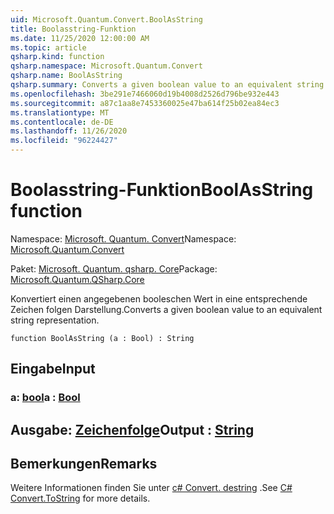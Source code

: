 ```yaml
---
uid: Microsoft.Quantum.Convert.BoolAsString
title: Boolasstring-Funktion
ms.date: 11/25/2020 12:00:00 AM
ms.topic: article
qsharp.kind: function
qsharp.namespace: Microsoft.Quantum.Convert
qsharp.name: BoolAsString
qsharp.summary: Converts a given boolean value to an equivalent string representation.
ms.openlocfilehash: 3be291e7466060d19b4008d2526d796be932e443
ms.sourcegitcommit: a87c1aa8e7453360025e47ba614f25b02ea84ec3
ms.translationtype: MT
ms.contentlocale: de-DE
ms.lasthandoff: 11/26/2020
ms.locfileid: "96224427"
---
```

# <a name="boolasstring-function"></a><span data-ttu-id="31f06-102">Boolasstring-Funktion</span><span class="sxs-lookup"><span data-stu-id="31f06-102">BoolAsString function</span></span>

<span data-ttu-id="31f06-103">Namespace: [Microsoft. Quantum. Convert](xref:Microsoft.Quantum.Convert)</span><span class="sxs-lookup"><span data-stu-id="31f06-103">Namespace: [Microsoft.Quantum.Convert](xref:Microsoft.Quantum.Convert)</span></span>

<span data-ttu-id="31f06-104">Paket: [Microsoft. Quantum. qsharp. Core](https://nuget.org/packages/Microsoft.Quantum.QSharp.Core)</span><span class="sxs-lookup"><span data-stu-id="31f06-104">Package: [Microsoft.Quantum.QSharp.Core](https://nuget.org/packages/Microsoft.Quantum.QSharp.Core)</span></span>


<span data-ttu-id="31f06-105">Konvertiert einen angegebenen booleschen Wert in eine entsprechende Zeichen folgen Darstellung.</span><span class="sxs-lookup"><span data-stu-id="31f06-105">Converts a given boolean value to an equivalent string representation.</span></span>

```qsharp
function BoolAsString (a : Bool) : String
```


## <a name="input"></a><span data-ttu-id="31f06-106">Eingabe</span><span class="sxs-lookup"><span data-stu-id="31f06-106">Input</span></span>

### <a name="a--bool"></a><span data-ttu-id="31f06-107">a: [bool](xref:microsoft.quantum.lang-ref.bool)</span><span class="sxs-lookup"><span data-stu-id="31f06-107">a : [Bool](xref:microsoft.quantum.lang-ref.bool)</span></span>





## <a name="output--string"></a><span data-ttu-id="31f06-108">Ausgabe: [Zeichenfolge](xref:microsoft.quantum.lang-ref.string)</span><span class="sxs-lookup"><span data-stu-id="31f06-108">Output : [String](xref:microsoft.quantum.lang-ref.string)</span></span>



## <a name="remarks"></a><span data-ttu-id="31f06-109">Bemerkungen</span><span class="sxs-lookup"><span data-stu-id="31f06-109">Remarks</span></span>

<span data-ttu-id="31f06-110">Weitere Informationen finden Sie unter [c# Convert. destring](https://docs.microsoft.com/dotnet/api/system.convert.tostring?view=netframework-4.7.1#System_Convert_ToString_System_Boolean_) .</span><span class="sxs-lookup"><span data-stu-id="31f06-110">See [C# Convert.ToString](https://docs.microsoft.com/dotnet/api/system.convert.tostring?view=netframework-4.7.1#System_Convert_ToString_System_Boolean_) for more details.</span></span>